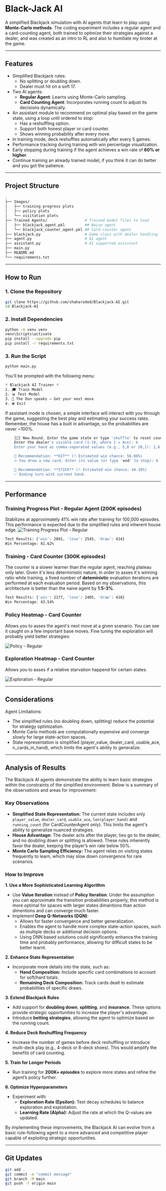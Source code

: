 # Black-Jack AI

A simplified Blackjack simulation with AI agents that learn to play using **Monte-Carlo methods**. The coding experiment includes a regular agent and a card-counting agent, both trained to optimize their strategies against a dealer, and was created as an intro to RL and also to humiliate my broter at the game.

---

## Features
- Simplified Blackjack rules:
  - No splitting or doubling down.
  - Dealer must hit on a soft 17.
- Two AI agents:
  - **Regular Agent**: Learns using Monte-Carlo sampling.
  - **Card Counting Agent**: Incorporates running count to adjust its decisions dynamically.
- An assistant module to recommend on optimal play based on the game state, using a loop until ordered to stop:
  - Has a reshuffling option.
  - Support both honest player or card counter.
  - Shows winning probability after every move.  
- In training mode, deck reshuffles automatically after every 5 games.
- Performance tracking during training with win percentage visualization.
- Early stopping during training if the agent achieves a win rate of **60% or higher**.
- Continue training an already trained model, if you think it can do better and you got the patience.

---

## Project Structure

```bash
.
├── Images/
│   ├── training progress plots 
│   ├── policy plots
│   └── visitation plots
├── Trained Agents/                 # Trained model files to load
│   ├── blackjack_agent.pkl         ## Naive agent
│   └── blackjack_counter_agent.pkl ## Card counter agent
├── blackjack.py                    # Game class with dealer handling
├── agent.py                        # AI agent
├── assistant.py                    # AI supported assistant
├── main.py
├── README.md
└── requirements.txt
```
---

## How to Run

### **1. Clone the Repository**
```bash
git clone https://github.com/shaharoded/Blackjack-AI.git
cd Blackjack-AI
```

### **2. Install Dependencies**

```bash
python -m venv venv
venv\Scripts\activate
pip install --upgrade pip
pip install -r requirements.txt
```

### **3. Run the Script**

```bash
python main.py
```

You'll be prompted with the following menu:

```bash
🃏 Blackjack AI Trainer 🃏
1. 🎓 Train Model
2. 📊 Test Model
3. 🤖 The Don speaks – Get your next move
4. ❌ Exit
```

If assistant mode is chosen, a simple interface will interact with you through the game, suggesting the best play and estimating your success rates. Remember, the house has a built in advantage, so the probabilities are never ~100%.

```bash
    [🎴] New Round. Enter the game state or type 'shuffle' to reset count, 'end' to stop.
    Enter the dealer's visible card (1-10, where 1 = Ace): 4
    Enter your hand as comma-separated values (e.g., 5,8 or 10,1): 2,6

    🤖 Recommendation: **HIT** (🃏 Estimated win chance: 56.08%)
    🔥 You drew a new card. Enter its value (or type 'end' to stop): 6

    🤖 Recommendation: **STICK** (🃏 Estimated win chance: 44.16%)
    ✅ Ending turn with current hand.
```
---

## Performance
### **Training Progress Plot - Regular Agent (200K episodes)**
Stabilizes at approximately 41% win rate after training for 100,000 episodes. This performance is expected due to the simplified rules and inherent house edge.
![Training Progress Plot - Regular](Images/regular_agent.png)

```bash
Test Results: {'win': 2041, 'lose': 2545, 'draw': 414}
Win Percentage: 41.62%
```

### **Training - Card Counter (300K episodes)**
The counter is a slower learner than the regular agent, reaching plateau only later. Given it's less deterministic nature, in order to asses it's winning ratio while training, a fixed number of **deteministic** evaluation iterations are performed at each evaluation period. Based on my observations, this architecture is better than the naive agent by **1.5-3%**. 

```bash
Test Results: {'win': 2177, 'lose': 2405, 'draw': 418}
Win Percentage: 43.54%
```
### **Policy Heatmap - Card Counter**

Allows you to asses the agent's next move at a given scenario. You can see it caught on a few important base moves. Fine tuning the exploration will probably yield better strategies:

![Policy - Regular](Images/policy_counter.png)


### **Exploration Heatmap - Card Counter**

Allows you to asses if a relative starvation happend for certain states:

![Exploration - Regular](Images/states_visitation.png)

---

## Considerations
Agent Limitations:

 - The simplified rules (no doubling down, splitting) reduce the potential for strategy optimization.
 - Monte Carlo methods are computationally expensive and converge slowly for large state-action spaces.
 - State representation is simplified (player_value, dealer_card, usable_ace, n_cards_in_hand), which limits the agent's ability to generalize.

---

## Analysis of Results

The Blackjack AI agents demonstrate the ability to learn basic strategies within the constraints of the simplified environment. Below is a summary of the observations and areas for improvement:

### **Key Observations**
- **Simplified State Representation:** The current state includes only `player_value`, `dealer_card`, `usable_ace`, `len(player_hand)` and `running_count` (for CardCounterAgent only). This limits the agent's ability to generalize nuanced strategies.
- **House Advantage:** The dealer acts after the player, ties go to the dealer, and no doubling down or splitting is allowed. These rules inherently favor the dealer, keeping the player’s win rate below 50%.
- **Monte Carlo Sampling Efficiency:** The agent relies on visiting states frequently to learn, which may slow down convergence for rare scenarios.

### **How to Improve**

**1. Use a More Sophisticated Learning Algorithm**

- Use **Value Iteration** instead of **Policy Iteration**. Under the assumption you can approximate the transition probabilities properly, this method is more optimal for spaces with larger states dimantions than action dimentions and can converge much faster.
- Implement **Deep Q-Networks (DQN)**:
  - Allows for faster convergence and better generalization.
  - Enables the agent to handle more complex state-action spaces, such as multiple decks or additional decision options.
  - Using DNN based solutions could significantly enhance the training time and probably performance, allowing for difficult states to be better learnt.

**2. Enhance State Representation**

- Incorporate more details into the state, such as:
  - **Hand Composition:** Include specific card combinations to account for soft/hard totals.
  - **Remaining Deck Composition:** Track cards dealt to estimate probabilities of specific draws.

**3. Extend Blackjack Rules**
- Add support for **doubling down**, **splitting**, and **insurance**. These options provide strategic opportunities to increase the player's advantage.
- Introduce **betting strategies**, allowing the agent to optimize based on the running count.

**4. Reduce Deck Reshuffling Frequency**
- Increase the number of games before deck reshuffling or introduce multi-deck play (e.g., 4-deck or 8-deck shoes). This would amplify the benefits of card counting.

**5. Train for Longer Periods**
- Run training for **200K+ episodes** to explore more states and refine the agent’s policy further.

**6. Optimize Hyperparameters**
- Experiment with:
  - **Exploration Rate (Epsilon):** Test decay schedules to balance exploration and exploitation.
  - **Learning Rate (Alpha):** Adjust the rate at which the Q-values are updated.

By implementing these improvements, the Blackjack AI can evolve from a basic rule-following agent to a more advanced and competitive player capable of exploiting strategic opportunities.

---

## Git Updates

```bash
git add .
git commit -m "commit message"
git branch -M main
git push -f origin main
```